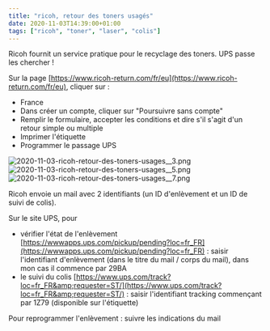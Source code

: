 ```yaml
---
title: "ricoh, retour des toners usagés"
date: 2020-11-03T14:39:00+01:00
tags: ["ricoh", "toner", "laser", "colis"]
---
```


Ricoh fournit un service pratique pour le recyclage des toners. UPS passe les chercher !

Sur la page [https://www.ricoh-return.com/fr/eu](https://www.ricoh-return.com/fr/eu), cliquer sur : 
- France
- Dans créer un compte, cliquer sur "Poursuivre sans compte"
- Remplir le formulaire, accepter les conditions et dire s'il s'agit d'un retour simple ou multiple
- Imprimer l'étiquette
- Programmer le passage UPS

![2020-11-03-ricoh-retour-des-toners-usages__3.png](/images/posts/2020-11-03-ricoh-retour-des-toners-usages__3.png)
![2020-11-03-ricoh-retour-des-toners-usages__5.png](/images/posts/2020-11-03-ricoh-retour-des-toners-usages__5.png)
![2020-11-03-ricoh-retour-des-toners-usages__7.png](/images/posts/2020-11-03-ricoh-retour-des-toners-usages__7.png)


Ricoh envoie un mail avec 2 identifiants (un ID d'enlèvement et un ID de suivi de colis).

Sur le site UPS, pour 
- vérifier l'état de l'enlèvement [https://wwwapps.ups.com/pickup/pending?loc=fr_FR](https://wwwapps.ups.com/pickup/pending?loc=fr_FR) : saisir l'identifiant d'enlèvement (dans le titre du mail / corps du mail), dans mon cas il commence par 29BA
- le suivi du colis [https://www.ups.com/track?loc=fr_FR&amp;requester=ST/](https://www.ups.com/track?loc=fr_FR&amp;requester=ST/) : saisir l'identifiant tracking commençant par 1Z79 (disponible sur l'étiquette)
  
Pour reprogrammer l'enlèvement : suivre les indications du mail
